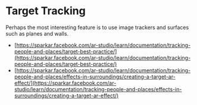 # Target Tracking

Perhaps the most interesting feature is to use image trackers and surfaces such as planes and walls.

* ​[https://sparkar.facebook.com/ar-studio/learn/documentation/tracking-people-and-places/target-best-practice/](https://sparkar.facebook.com/ar-studio/learn/documentation/tracking-people-and-places/target-best-practice/)​
* ​[https://sparkar.facebook.com/ar-studio/learn/documentation/tracking-people-and-places/effects-in-surroundings/creating-a-target-ar-effect/](https://sparkar.facebook.com/ar-studio/learn/documentation/tracking-people-and-places/effects-in-surroundings/creating-a-target-ar-effect/)​



